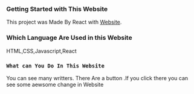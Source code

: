 ### Getting Started with This Website

This project was Made By React with [Website](https://writters.netlify.app/).

### Which Language Are Used in this Website

HTML,CSS,Javascript,React

### `What can You Do In This Website`
You can see many writters.
There Are a button .If you click there you can see some aewsome change in Website

